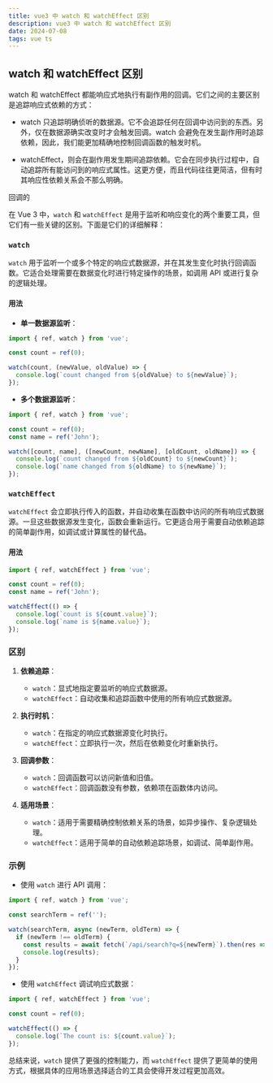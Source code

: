 ```yaml
---
title: vue3 中 watch 和 watchEffect 区别
description: vue3 中 watch 和 watchEffect 区别
date: 2024-07-08
tags: vue ts
---
```

## watch 和 watchEffect 区别

watch 和 watchEffect 都能响应式地执行有副作用的回调。它们之间的主要区别是追踪响应式依赖的方式：

- watch 只追踪明确侦听的数据源。它不会追踪任何在回调中访问到的东西。另外，仅在数据源确实改变时才会触发回调。watch 会避免在发生副作用时追踪依赖，因此，我们能更加精确地控制回调函数的触发时机。

- watchEffect，则会在副作用发生期间追踪依赖。它会在同步执行过程中，自动追踪所有能访问到的响应式属性。这更方便，而且代码往往更简洁，但有时其响应性依赖关系会不那么明确。

回调的


在 Vue 3 中，`watch` 和 `watchEffect` 是用于监听和响应变化的两个重要工具，但它们有一些关键的区别。下面是它们的详细解释：

### `watch`

`watch` 用于监听一个或多个特定的响应式数据源，并在其发生变化时执行回调函数。它适合处理需要在数据变化时进行特定操作的场景，如调用 API 或进行复杂的逻辑处理。

#### 用法

- **单一数据源监听**：

```javascript
import { ref, watch } from 'vue';

const count = ref(0);

watch(count, (newValue, oldValue) => {
  console.log(`count changed from ${oldValue} to ${newValue}`);
});
```

- **多个数据源监听**：

```javascript
import { ref, watch } from 'vue';

const count = ref(0);
const name = ref('John');

watch([count, name], ([newCount, newName], [oldCount, oldName]) => {
  console.log(`count changed from ${oldCount} to ${newCount}`);
  console.log(`name changed from ${oldName} to ${newName}`);
});
```

### `watchEffect`

`watchEffect` 会立即执行传入的函数，并自动收集在函数中访问的所有响应式数据源。一旦这些数据源发生变化，函数会重新运行。它更适合用于需要自动依赖追踪的简单副作用，如调试或计算属性的替代品。

#### 用法

```javascript
import { ref, watchEffect } from 'vue';

const count = ref(0);
const name = ref('John');

watchEffect(() => {
  console.log(`count is ${count.value}`);
  console.log(`name is ${name.value}`);
});
```

### 区别

1. **依赖追踪**：
   - `watch`：显式地指定要监听的响应式数据源。
   - `watchEffect`：自动收集和追踪函数中使用的所有响应式数据源。

2. **执行时机**：
   - `watch`：在指定的响应式数据源变化时执行。
   - `watchEffect`：立即执行一次，然后在依赖变化时重新执行。

3. **回调参数**：
   - `watch`：回调函数可以访问新值和旧值。
   - `watchEffect`：回调函数没有参数，依赖项在函数体内访问。

4. **适用场景**：
   - `watch`：适用于需要精确控制依赖关系的场景，如异步操作、复杂逻辑处理。
   - `watchEffect`：适用于简单的自动依赖追踪场景，如调试、简单副作用。

### 示例

- 使用 `watch` 进行 API 调用：

```javascript
import { ref, watch } from 'vue';

const searchTerm = ref('');

watch(searchTerm, async (newTerm, oldTerm) => {
  if (newTerm !== oldTerm) {
    const results = await fetch(`/api/search?q=${newTerm}`).then(res => res.json());
    console.log(results);
  }
});
```

- 使用 `watchEffect` 调试响应式数据：

```javascript
import { ref, watchEffect } from 'vue';

const count = ref(0);

watchEffect(() => {
  console.log(`The count is: ${count.value}`);
});
```

总结来说，`watch` 提供了更强的控制能力，而 `watchEffect` 提供了更简单的使用方式，根据具体的应用场景选择适合的工具会使得开发过程更加高效。